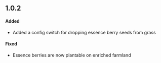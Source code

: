 ## 1.0.2

#### Added

- Added a config switch for dropping essence berry seeds from grass

#### Fixed

- Essence berries are now plantable on enriched farmland
